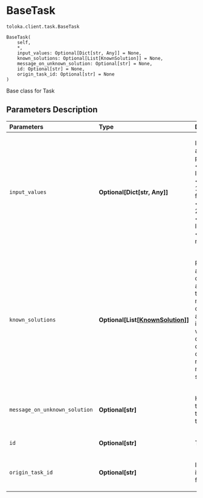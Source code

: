 # BaseTask
`toloka.client.task.BaseTask`

```
BaseTask(
    self,
    *,
    input_values: Optional[Dict[str, Any]] = None,
    known_solutions: Optional[List[KnownSolution]] = None,
    message_on_unknown_solution: Optional[str] = None,
    id: Optional[str] = None,
    origin_task_id: Optional[str] = None
)
```

Base class for Task

## Parameters Description

| Parameters | Type | Description |
| :----------| :----| :-----------|
`input_values`|**Optional\[Dict\[str, Any\]\]**|<p>Input data for a task. List of pairs: &quot;&lt;input field ID 1&gt;&quot;: &quot;&lt;field value 1&gt;&quot;, &quot;&lt;input field ID 1&gt;&quot;: &quot;&lt;field value 2&gt;&quot;, ... &quot;&lt;input field ID n&gt;&quot;: &quot;&lt;field value n&gt;&quot;</p>
`known_solutions`|**Optional\[List\[[KnownSolution](toloka.client.task.BaseTask.KnownSolution.md)\]\]**|<p>Responses and hints for control tasks and training tasks. If multiple output fields are included in the validation, all combinations of the correct response must be specified.</p>
`message_on_unknown_solution`|**Optional\[str\]**|<p>Hint for the task (for training tasks).</p>
`id`|**Optional\[str\]**|<p>Task ID.</p>
`origin_task_id`|**Optional\[str\]**|<p>ID of the task it was copied from.</p>
